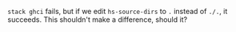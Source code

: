 `stack ghci` fails, but if we edit `hs-source-dirs` to `.` instead of `./.`, it succeeds. This shouldn't make a difference, should it?